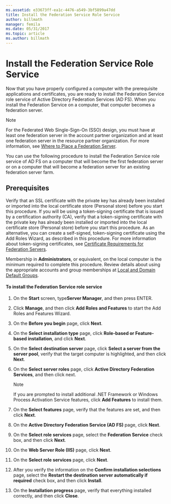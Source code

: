 ```yaml
---
ms.assetid: e33673ff-ea1c-4476-a549-3bf5899a47dd
title: Install the Federation Service Role Service
author: billmath
manager: femila
ms.date: 05/31/2017
ms.topic: article
ms.author: billmath
---
```


# Install the Federation Service Role Service

Now that you have properly configured a computer with the prerequisite applications and certificates, you are ready to install the Federation Service role service of Active Directory Federation Services (AD FS). When you install the Federation Service on a computer, that computer becomes a federation server.

> [!NOTE]
> For the Federated Web Single-Sign-On (SSO) design, you must have at least one federation server in the account partner organization and at least one federation server in the resource partner organization. For more information, see [Where to Place a Federation Server](/previous-versions/windows/it-pro/windows-server-2012-R2-and-2012/dd807127(v=ws.11)).

You can use the following procedure to install the Federation Service role service of AD FS on a computer that will become the first federation server or on a computer that will become a federation server for an existing federation server farm.

## Prerequisites
Verify that an SSL certificate with the private key has already been installed or imported into the local certificate store (Personal store) before you start this procedure. If you will be using a token-signing certificate that is issued by a certification authority (CA), verify that a token-signing certificate with the private key has already been installed or imported into the local certificate store (Personal store) before you start this procedure. As an alternative, you can create a self-signed, token-signing certificate using the Add Roles Wizard, as described in this procedure. For more information about token-signing certificates, see [Certificate Requirements for Federation Servers](../design/certificate-requirements-for-federation-servers.md).

Membership in **Administrators**, or equivalent, on the local computer is the minimum required to complete this procedure. Review details about using the appropriate accounts and group memberships at [Local and Domain Default Groups](https://go.microsoft.com/fwlink/?LinkId=83477).

#### To install the Federation Service role service

1. On the **Start** screen, type**Server Manager**, and then press ENTER.

2. Click **Manage**, and then click **Add Roles and Features** to start the Add Roles and Features Wizard.

3. On the **Before you begin** page, click **Next**.

4. On the **Select installation type** page, click **Role-based or Feature-based installation**, and click **Next**.

5. On the **Select destination server** page, click **Select a server from the server pool**, verify that the target computer is highlighted, and then click **Next**.

6. On the **Select server roles** page, click **Active Directory Federation Services**, and then click next.

    > [!NOTE]
    > If you are prompted to install additional .NET Framework or Windows Process Activation Service features, click **Add Features** to install them.

7. On the **Select features** page, verify that the features are set, and then click **Next**.

8. On the **Active Directory Federation Service (AD FS)** page, click **Next**.

9. On the **Select role services** page, select the **Federation Service** check box, and then click **Next**.

10. On the **Web Server Role (IIS)** page, click **Next**.

11. On the **Select role services** page, click **Next**.

12. After you verify the information on the **Confirm installation selections** page, select the **Restart the destination server automatically if required** check box, and then click **Install**.

13. On the **Installation progress** page, verify that everything installed correctly, and then click **Close**.